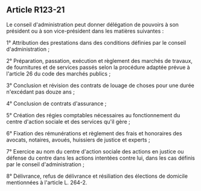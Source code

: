 ## Article R123-21

Le conseil d'administration peut donner délégation de pouvoirs à son président ou à son vice-président dans
les matières suivantes :

1° Attribution des prestations dans des conditions définies par le conseil d'administration ;

2° Préparation, passation, exécution et règlement des marchés de travaux, de fournitures et de services passés
selon la procédure adaptée prévue à l'article 26 du code des marchés publics ;

3° Conclusion et révision des contrats de louage de choses pour une durée n'excédant pas douze ans ;

4° Conclusion de contrats d'assurance ;

5° Création des régies comptables nécessaires au fonctionnement du centre d'action sociale et des services
qu'il gère ;

6° Fixation des rémunérations et règlement des frais et honoraires des avocats, notaires, avoués, huissiers de
justice et experts ;

7° Exercice au nom du centre d'action sociale des actions en justice ou défense du centre dans les actions
intentées contre lui, dans les cas définis par le conseil d'administration ;


8° Délivrance, refus de délivrance et résiliation des élections de domicile mentionnées à l'article L. 264-2.

